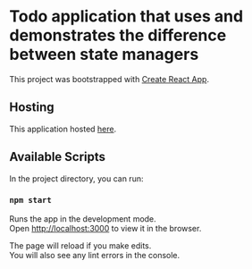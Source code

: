 # Todo application that uses and demonstrates the difference between state managers

This project was bootstrapped with [Create React App](https://github.com/facebook/create-react-app).

## Hosting

This application hosted [here](https://artemforsoff.github.io/todo-effector-mobx-redux-toolkit-recoil/build/).

## Available Scripts

In the project directory, you can run:

### `npm start`

Runs the app in the development mode.\
Open [http://localhost:3000](http://localhost:3000) to view it in the browser.

The page will reload if you make edits.\
You will also see any lint errors in the console.

